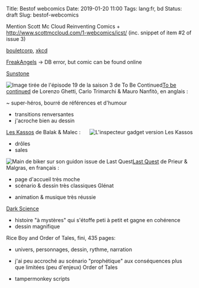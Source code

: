 Title: Bestof webcomics
Date: 2019-01-20 11:00
Tags: lang:fr, bd
Status: draft
Slug: bestof-webcomics

Mention Scott Mc Cloud Reinventing Comics + http://www.scottmccloud.com/1-webcomics/icst/ (inc. snippet of item #2 of issue 3)

[bouletcorp](http://www.bouletcorp.com), [xkcd](http://xkcd.com)

[FreakAngels](http://www.freakangels.com) -> DB error, but comic can be found online

[Sunstone](https://www.deviantart.com/shiniez/gallery/35675685/sunstone-chapter1)

<img alt="Image tirée de l'épisode 19 de la saison 3 de To Be Continued" src="images/2019/02/to-be-continued.jpg" class="left">

[To be continued](http://tobecontinuedcomic.com/webcomic) de Lorenzo Ghetti, Carlo Trimarchi & Mauro Nanfitò, en anglais :

~ super-héros, bourré de références et d'humour
+ transitions renversantes
+ j'acroche bien au dessin

<img alt="L'inspecteur gadget version Les Kassos" src="images/2019/02/kassos.jpg" class="right">

[Les Kassos](https://turbointeractive.fr/series/les-kassos/) de Balak & Malec :

+ drôles
+ sales

<img alt="Main de biker sur son guidon issue de Last Quest" src="images/2019/02/last-quest.gif" class="left">

[Last Quest](http://prieur-malgras.com/lastquest/FR/index.html) de Prieur & Malgras, en français :

- page d'accueil très moche
- scénario & dessin très classiques Glénat
+ animation & musique très réussie

[Dark Science](http://dresdencodak.com/2010/06/03/dark-science-01/)

+ histoire "à mystères" qui s'étoffe peti à petit et gagne en cohérence
+ dessin magnifique


Rice Boy and Order of Tales, fini, 435 pages:
+ univers, personnages, dessin, rythme, narration
- j'ai peu accroché au scénario "prophétique" aux conséquences plus que limitées (peu d'enjeux)
Order of Tales

+ tampermonkey scripts

<style>
article img {
    margin: 0 auto;
    max-height: 20rem;
}
img.left  { float: left; }
img.right { float: right; }
article p { clear: both; }
</style>
